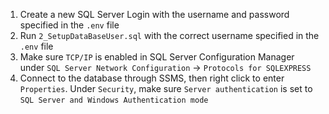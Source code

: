 1. Create a new SQL Server Login with the username and password specified in the `.env` file
2. Run `2_SetupDataBaseUser.sql` with the correct username specified in the `.env` file
3. Make sure `TCP/IP` is enabled in SQL Server Configuration Manager under `SQL Server Network Configuration` -> `Protocols for SQLEXPRESS`
4. Connect to the database through SSMS, then right click to enter `Properties`. Under `Security`, make sure `Server authentication` is set to `SQL Server and Windows Authentication mode`